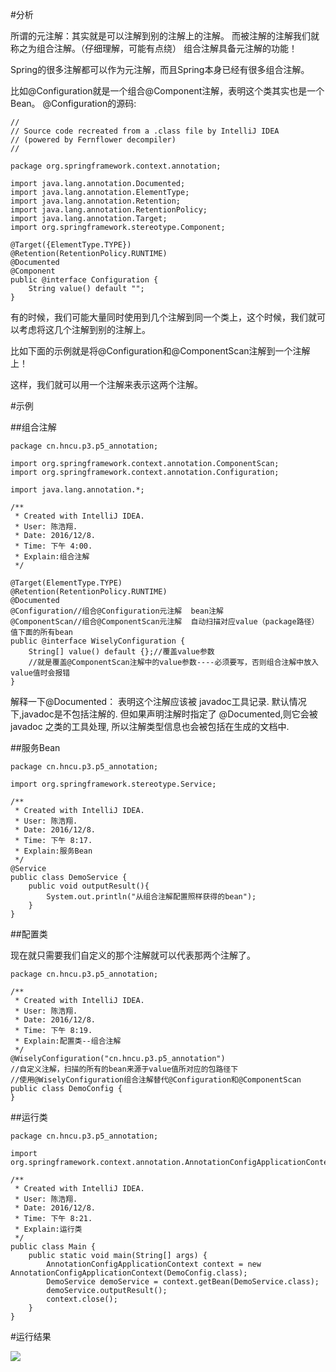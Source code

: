 ﻿#分析

所谓的元注解：其实就是可以注解到别的注解上的注解。
而被注解的注解我们就称之为组合注解。（仔细理解，可能有点绕）
组合注解具备元注解的功能！

Spring的很多注解都可以作为元注解，而且Spring本身已经有很多组合注解。

比如@Configuration就是一个组合@Component注解，表明这个类其实也是一个Bean。
@Configuration的源码:
```
//
// Source code recreated from a .class file by IntelliJ IDEA
// (powered by Fernflower decompiler)
//

package org.springframework.context.annotation;

import java.lang.annotation.Documented;
import java.lang.annotation.ElementType;
import java.lang.annotation.Retention;
import java.lang.annotation.RetentionPolicy;
import java.lang.annotation.Target;
import org.springframework.stereotype.Component;

@Target({ElementType.TYPE})
@Retention(RetentionPolicy.RUNTIME)
@Documented
@Component
public @interface Configuration {
    String value() default "";
}

```

有的时候，我们可能大量同时使用到几个注解到同一个类上，这个时候，我们就可以考虑将这几个注解到别的注解上。

比如下面的示例就是将@Configuration和@ComponentScan注解到一个注解上！

这样，我们就可以用一个注解来表示这两个注解。

#示例

##组合注解

```
package cn.hncu.p3.p5_annotation;

import org.springframework.context.annotation.ComponentScan;
import org.springframework.context.annotation.Configuration;

import java.lang.annotation.*;

/**
 * Created with IntelliJ IDEA.
 * User: 陈浩翔.
 * Date: 2016/12/8.
 * Time: 下午 4:00.
 * Explain:组合注解
 */

@Target(ElementType.TYPE)
@Retention(RetentionPolicy.RUNTIME)
@Documented
@Configuration//组合@Configuration元注解  bean注解
@ComponentScan//组合@ComponentScan元注解  自动扫描对应value（package路径）值下面的所有bean
public @interface WiselyConfiguration {
    String[] value() default {};//覆盖value参数
    //就是覆盖@ComponentScan注解中的value参数----必须要写，否则组合注解中放入value值时会报错
}

```
解释一下@Documented：
表明这个注解应该被 javadoc工具记录. 默认情况下,javadoc是不包括注解的. 但如果声明注解时指定了 @Documented,则它会被 javadoc 之类的工具处理, 所以注解类型信息也会被包括在生成的文档中.

##服务Bean

```
package cn.hncu.p3.p5_annotation;

import org.springframework.stereotype.Service;

/**
 * Created with IntelliJ IDEA.
 * User: 陈浩翔.
 * Date: 2016/12/8.
 * Time: 下午 8:17.
 * Explain:服务Bean
 */
@Service
public class DemoService {
    public void outputResult(){
        System.out.println("从组合注解配置照样获得的bean");
    }
}

```

##配置类

现在就只需要我们自定义的那个注解就可以代表那两个注解了。

```
package cn.hncu.p3.p5_annotation;

/**
 * Created with IntelliJ IDEA.
 * User: 陈浩翔.
 * Date: 2016/12/8.
 * Time: 下午 8:19.
 * Explain:配置类--组合注解
 */
@WiselyConfiguration("cn.hncu.p3.p5_annotation")
//自定义注解，扫描的所有的bean来源于value值所对应的包路径下
//使用@WiselyConfiguration组合注解替代@Configuration和@ComponentScan
public class DemoConfig {
}

```

##运行类

```
package cn.hncu.p3.p5_annotation;

import org.springframework.context.annotation.AnnotationConfigApplicationContext;

/**
 * Created with IntelliJ IDEA.
 * User: 陈浩翔.
 * Date: 2016/12/8.
 * Time: 下午 8:21.
 * Explain:运行类
 */
public class Main {
    public static void main(String[] args) {
        AnnotationConfigApplicationContext context = new AnnotationConfigApplicationContext(DemoConfig.class);
        DemoService demoService = context.getBean(DemoService.class);
        demoService.outputResult();
        context.close();
    }
}

```

#运行结果

![](http://img.blog.csdn.net/20161208204519300)

